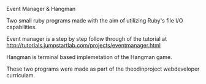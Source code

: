 Event Manager & Hangman


Two small ruby programs made with the aim of utilizing Ruby's file I/O capabilities.


Event manager is a step by step follow through of the tutorial at http://tutorials.jumpstartlab.com/projects/eventmanager.html


Hangman is terminal based implemetation of the Hangman game.


These two programs were made as part of the theodinproject webdeveloper curriculam.
